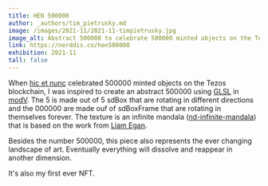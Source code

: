 ```yaml
---
title: HEN 500000
author: _authors/tim_pietrusky.md
image: /images/2021-11/2021-11-timpietrusky.jpg
image_alt: Abstract 500000 to celebrate 500000 minted objects on the Tezos blockchain
link: https://nerddis.co/hen500000
exhibition: 2021-11
tall: false 
---
```


When [hic et nunc](https://hicetnunc.art) celebrated 500000 minted objects on the Tezos blockchain, I was inspired to create an abstract 500000 using [GLSL](https://en.wikipedia.org/wiki/OpenGL_Shading_Language) in [modV](https://modv.vcync.gl/). The 5 is made out of 5 sdBox that are rotating in different directions and the 000000 are made ouf of sdBoxFrame that are rotating in themselves forever. The texture is an infinite mandala ([nd-infinite-mandala](https://github.com/NERDDISCO/nd#nd-infinite-mandala)) that is based on the work from [Liam Egan](https://codepen.io/shubniggurath). 

Besides the number 500000, this piece also represents the ever changing landscape of art. Eventually everything will dissolve and reappear in another dimension.

It's also my first ever NFT. 